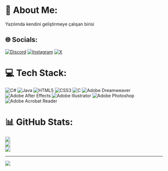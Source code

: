 # 💫 About Me:
Yazılımda kendini geliştirmeye çalışan birisi


## 🌐 Socials:
[![Discord](https://img.shields.io/badge/Discord-%237289DA.svg?logo=discord&logoColor=white)](https://discord.gg/batuhnmert) [![Instagram](https://img.shields.io/badge/Instagram-%23E4405F.svg?logo=Instagram&logoColor=white)](https://instagram.com/batuhanmert.lol) [![X](https://img.shields.io/badge/X-black.svg?logo=X&logoColor=white)](https://x.com/batuhanmertlol) 

# 💻 Tech Stack:
![C#](https://img.shields.io/badge/c%23-%23239120.svg?style=for-the-badge&logo=csharp&logoColor=white) ![Java](https://img.shields.io/badge/java-%23ED8B00.svg?style=for-the-badge&logo=openjdk&logoColor=white) ![HTML5](https://img.shields.io/badge/html5-%23E34F26.svg?style=for-the-badge&logo=html5&logoColor=white) ![CSS3](https://img.shields.io/badge/css3-%231572B6.svg?style=for-the-badge&logo=css3&logoColor=white) ![C](https://img.shields.io/badge/c-%2300599C.svg?style=for-the-badge&logo=c&logoColor=white) ![Adobe Dreamweaver](https://img.shields.io/badge/Adobe%20Dreamweaver-FF61F6.svg?style=for-the-badge&logo=Adobe%20Dreamweaver&logoColor=white) ![Adobe After Effects](https://img.shields.io/badge/Adobe%20After%20Effects-9999FF.svg?style=for-the-badge&logo=Adobe%20After%20Effects&logoColor=white) ![Adobe Illustrator](https://img.shields.io/badge/adobe%20illustrator-%23FF9A00.svg?style=for-the-badge&logo=adobe%20illustrator&logoColor=white) ![Adobe Photoshop](https://img.shields.io/badge/adobe%20photoshop-%2331A8FF.svg?style=for-the-badge&logo=adobe%20photoshop&logoColor=white) ![Adobe Acrobat Reader](https://img.shields.io/badge/Adobe%20Acrobat%20Reader-EC1C24.svg?style=for-the-badge&logo=Adobe%20Acrobat%20Reader&logoColor=white)
# 📊 GitHub Stats:
![](https://github-readme-stats.vercel.app/api?username=batuhnmert&theme=vue-dark&hide_border=false&include_all_commits=true&count_private=true)<br/>
![](https://github-readme-streak-stats.herokuapp.com/?user=batuhnmert&theme=vue-dark&hide_border=false)<br/>
![](https://github-readme-stats.vercel.app/api/top-langs/?username=batuhnmert&theme=vue-dark&hide_border=false&include_all_commits=true&count_private=true&layout=compact)

---
[![](https://visitcount.itsvg.in/api?id=batuhnmert&icon=0&color=3)](https://visitcount.itsvg.in)

<!-- Proudly created with GPRM ( https://gprm.itsvg.in ) -->
